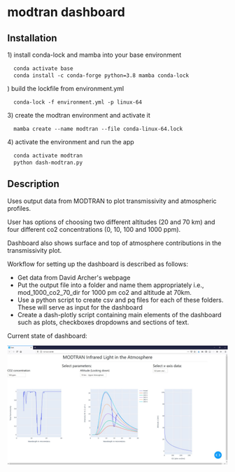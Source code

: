 # modtran dashboard

## Installation

1\) install conda-lock and mamba into your base environment

      conda activate base
      conda install -c conda-forge python=3.8 mamba conda-lock

\) build the lockfile from environment.yml

      conda-lock -f environment.yml -p linux-64

3\) create the modtran environment and activate it
 
      mamba create --name modtran --file conda-linux-64.lock

4\) activate the environment and run the app

      conda activate modtran
      python dash-modtran.py
      
## Description
Uses output data from MODTRAN to plot transmissivity and atmospheric profiles. 

User has options of choosing two different altitudes (20 and 70 km) and four different co2 concentrations (0, 10, 100 and 1000 ppm).

Dashboard also shows surface and top of atmosphere contributions in the transmissivity plot.

Workflow for setting up the dashboard is described as follows:

- Get data from David Archer's webpage
- Put the output file into a folder and name them appropriately i.e., mod_1000_co2_70_dir for 1000 pm co2 and altitude at 70km.
- Use a python script to create csv and pq files for each of these folders. These will serve as input for the dashboard
- Create a dash-plotly script containing main elements of the dashboard such as plots, checkboxes dropdowns and sections of text.


Current state of dashboard:

![modtran-dash](https://github.com/hari-ushankar/modtran-dash/blob/add_features/firefox_screenshot.JPG)
